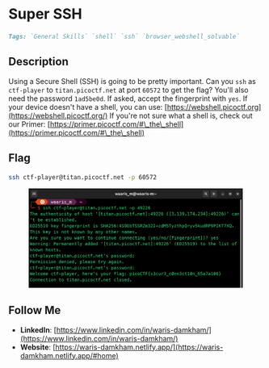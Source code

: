 # Super SSH

```markdown
Tags: `General Skills` `shell` `ssh` `browser_webshell_solvable`
```

## **Description**

Using a Secure Shell (SSH) is going to be pretty important. Can you `ssh` as `ctf-player` to `titan.picoctf.net` at port `60572` to get the flag? You'll also need the password `1ad5be0d`. If asked, accept the fingerprint with `yes`. If your device doesn't have a shell, you can use: [https://webshell.picoctf.org](https://webshell.picoctf.org/) If you're not sure what a shell is, check out our Primer: [https://primer.picoctf.com/#\_the\_shell](https://primer.picoctf.com/#\_the\_shell)

## Flag

```bash
ssh ctf-player@titan.picoctf.net -p 60572
```

<figure><img src="../.gitbook/assets/Pasted image.png" alt=""><figcaption></figcaption></figure>

## Follow Me

* **LinkedIn**: [https://www.linkedin.com/in/waris-damkham/](https://www.linkedin.com/in/waris-damkham/)
* **Website**: [https://waris-damkham.netlify.app/](https://waris-damkham.netlify.app/#home)
